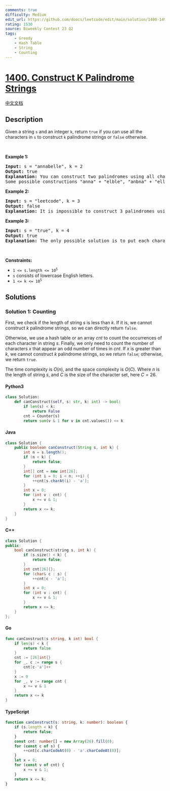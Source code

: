 ```yaml
---
comments: true
difficulty: Medium
edit_url: https://github.com/doocs/leetcode/edit/main/solution/1400-1499/1400.Construct%20K%20Palindrome%20Strings/README_EN.md
rating: 1530
source: Biweekly Contest 23 Q2
tags:
    - Greedy
    - Hash Table
    - String
    - Counting
---
```


<!-- problem:start -->

# [1400. Construct K Palindrome Strings](https://leetcode.com/problems/construct-k-palindrome-strings)

[中文文档](/solution/1400-1499/1400.Construct%20K%20Palindrome%20Strings/README.md)

## Description

<!-- description:start -->

<p>Given a string <code>s</code> and an integer <code>k</code>, return <code>true</code> if you can use all the characters in <code>s</code> to construct <code>k</code> <span data-keyword="palindrome-string">palindrome strings</span> or <code>false</code> otherwise.</p>

<p>&nbsp;</p>
<p><strong class="example">Example 1:</strong></p>

<pre>
<strong>Input:</strong> s = &quot;annabelle&quot;, k = 2
<strong>Output:</strong> true
<strong>Explanation:</strong> You can construct two palindromes using all characters in s.
Some possible constructions &quot;anna&quot; + &quot;elble&quot;, &quot;anbna&quot; + &quot;elle&quot;, &quot;anellena&quot; + &quot;b&quot;
</pre>

<p><strong class="example">Example 2:</strong></p>

<pre>
<strong>Input:</strong> s = &quot;leetcode&quot;, k = 3
<strong>Output:</strong> false
<strong>Explanation:</strong> It is impossible to construct 3 palindromes using all the characters of s.
</pre>

<p><strong class="example">Example 3:</strong></p>

<pre>
<strong>Input:</strong> s = &quot;true&quot;, k = 4
<strong>Output:</strong> true
<strong>Explanation:</strong> The only possible solution is to put each character in a separate string.
</pre>

<p>&nbsp;</p>
<p><strong>Constraints:</strong></p>

<ul>
	<li><code>1 &lt;= s.length &lt;= 10<sup>5</sup></code></li>
	<li><code>s</code> consists of lowercase English letters.</li>
	<li><code>1 &lt;= k &lt;= 10<sup>5</sup></code></li>
</ul>

<!-- description:end -->

## Solutions

<!-- solution:start -->

### Solution 1: Counting

First, we check if the length of string $s$ is less than $k$. If it is, we cannot construct $k$ palindrome strings, so we can directly return `false`.

Otherwise, we use a hash table or an array $cnt$ to count the occurrences of each character in string $s$. Finally, we only need to count the number of characters $x$ that appear an odd number of times in $cnt$. If $x$ is greater than $k$, we cannot construct $k$ palindrome strings, so we return `false`; otherwise, we return `true`.

The time complexity is $O(n)$, and the space complexity is $O(C)$. Where $n$ is the length of string $s$, and $C$ is the size of the character set, here $C=26$.

<!-- tabs:start -->

#### Python3

```python
class Solution:
    def canConstruct(self, s: str, k: int) -> bool:
        if len(s) < k:
            return False
        cnt = Counter(s)
        return sum(v & 1 for v in cnt.values()) <= k
```

#### Java

```java
class Solution {
    public boolean canConstruct(String s, int k) {
        int n = s.length();
        if (n < k) {
            return false;
        }
        int[] cnt = new int[26];
        for (int i = 0; i < n; ++i) {
            ++cnt[s.charAt(i) - 'a'];
        }
        int x = 0;
        for (int v : cnt) {
            x += v & 1;
        }
        return x <= k;
    }
}
```

#### C++

```cpp
class Solution {
public:
    bool canConstruct(string s, int k) {
        if (s.size() < k) {
            return false;
        }
        int cnt[26]{};
        for (char& c : s) {
            ++cnt[c - 'a'];
        }
        int x = 0;
        for (int v : cnt) {
            x += v & 1;
        }
        return x <= k;
    }
};
```

#### Go

```go
func canConstruct(s string, k int) bool {
	if len(s) < k {
		return false
	}
	cnt := [26]int{}
	for _, c := range s {
		cnt[c-'a']++
	}
	x := 0
	for _, v := range cnt {
		x += v & 1
	}
	return x <= k
}
```

#### TypeScript

```ts
function canConstruct(s: string, k: number): boolean {
    if (s.length < k) {
        return false;
    }
    const cnt: number[] = new Array(26).fill(0);
    for (const c of s) {
        ++cnt[c.charCodeAt(0) - 'a'.charCodeAt(0)];
    }
    let x = 0;
    for (const v of cnt) {
        x += v & 1;
    }
    return x <= k;
}
```

<!-- tabs:end -->

<!-- solution:end -->

<!-- problem:end -->
